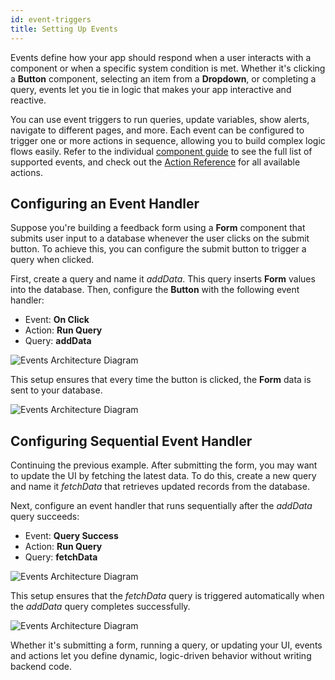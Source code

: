 ```yaml
---
id: event-triggers
title: Setting Up Events
---
```


Events define how your app should respond when a user interacts with a component or when a specific system condition is met. Whether it's clicking a **Button** component, selecting an item from a **Dropdown**, or completing a query, events let you tie in logic that makes your app interactive and reactive.

You can use event triggers to run queries, update variables, show alerts, navigate to different pages, and more. Each event can be configured to trigger one or more actions in sequence, allowing you to build complex logic flows easily. Refer to the individual [component guide](/docs/app-builder/building-ui/component-library) to see the full list of supported events, and check out the [Action Reference](/docs/actions/run-query) for all available actions.

## Configuring an Event Handler

Suppose you're building a feedback form using a **Form** component that submits user input to a database whenever the user clicks on the submit button. To achieve this, you can configure the submit button to trigger a query when clicked.

First, create a query and name it _addData_. This query inserts **Form** values into the database. Then, configure the **Button** with the following event handler:

- Event: **On Click**
- Action: **Run Query**
- Query: **addData**

<img className="screenshot-full img-l" src="/img/app-builder/events/event-handler/form.png" alt="Events Architecture Diagram"/>

This setup ensures that every time the button is clicked, the **Form** data is sent to your database.

<img className="screenshot-full img-full" src="/img/app-builder/events/event-handler/dig.png" alt="Events Architecture Diagram"/>

## Configuring Sequential Event Handler

Continuing the previous example. After submitting the form, you may want to update the UI by fetching the latest data. To do this, create a new query and name it _fetchData_ that retrieves updated records from the database.

Next, configure an event handler that runs sequentially after the _addData_ query succeeds:

- Event: **Query Success**
- Action: **Run Query**
- Query: **fetchData**

<img className="screenshot-full img-full" src="/img/app-builder/events/event-handler/query.png" alt="Events Architecture Diagram"/>

This setup ensures that the _fetchData_ query is triggered automatically when the _addData_ query completes successfully.

<img className="screenshot-full img-full" src="/img/app-builder/events/event-handler/query-dig.png" alt="Events Architecture Diagram"/>

Whether it's submitting a form, running a query, or updating your UI, events and actions let you define dynamic, logic-driven behavior without writing backend code.
